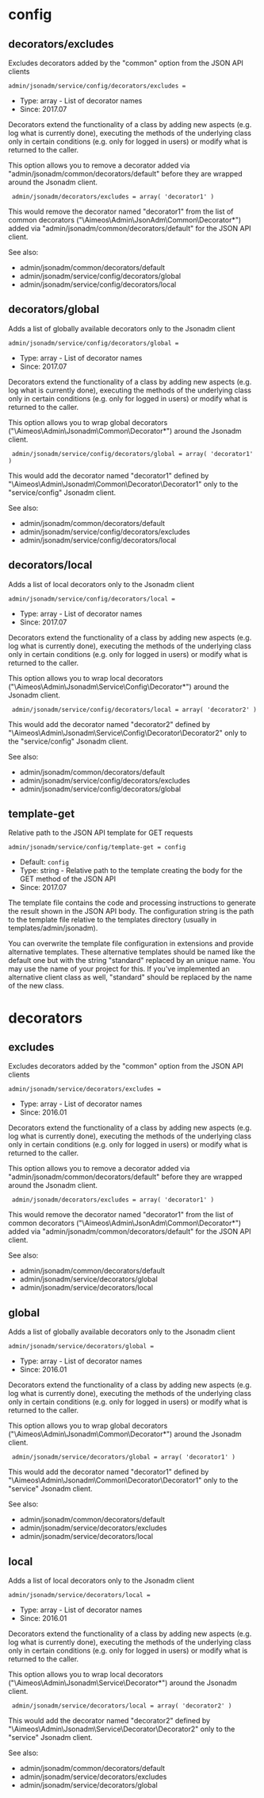 
# config
## decorators/excludes

Excludes decorators added by the "common" option from the JSON API clients

```
admin/jsonadm/service/config/decorators/excludes = 
```

* Type: array - List of decorator names
* Since: 2017.07

Decorators extend the functionality of a class by adding new aspects
(e.g. log what is currently done), executing the methods of the underlying
class only in certain conditions (e.g. only for logged in users) or
modify what is returned to the caller.

This option allows you to remove a decorator added via
"admin/jsonadm/common/decorators/default" before they are wrapped
around the Jsonadm client.

```
 admin/jsonadm/decorators/excludes = array( 'decorator1' )
```

This would remove the decorator named "decorator1" from the list of
common decorators ("\Aimeos\Admin\JsonAdm\Common\Decorator\*") added via
"admin/jsonadm/common/decorators/default" for the JSON API client.

See also:

* admin/jsonadm/common/decorators/default
* admin/jsonadm/service/config/decorators/global
* admin/jsonadm/service/config/decorators/local

## decorators/global

Adds a list of globally available decorators only to the Jsonadm client

```
admin/jsonadm/service/config/decorators/global = 
```

* Type: array - List of decorator names
* Since: 2017.07

Decorators extend the functionality of a class by adding new aspects
(e.g. log what is currently done), executing the methods of the underlying
class only in certain conditions (e.g. only for logged in users) or
modify what is returned to the caller.

This option allows you to wrap global decorators
("\Aimeos\Admin\Jsonadm\Common\Decorator\*") around the Jsonadm
client.

```
 admin/jsonadm/service/config/decorators/global = array( 'decorator1' )
```

This would add the decorator named "decorator1" defined by
"\Aimeos\Admin\Jsonadm\Common\Decorator\Decorator1" only to the
"service/config" Jsonadm client.

See also:

* admin/jsonadm/common/decorators/default
* admin/jsonadm/service/config/decorators/excludes
* admin/jsonadm/service/config/decorators/local

## decorators/local

Adds a list of local decorators only to the Jsonadm client

```
admin/jsonadm/service/config/decorators/local = 
```

* Type: array - List of decorator names
* Since: 2017.07

Decorators extend the functionality of a class by adding new aspects
(e.g. log what is currently done), executing the methods of the underlying
class only in certain conditions (e.g. only for logged in users) or
modify what is returned to the caller.

This option allows you to wrap local decorators
("\Aimeos\Admin\Jsonadm\Service\Config\Decorator\*") around the Jsonadm
client.

```
 admin/jsonadm/service/config/decorators/local = array( 'decorator2' )
```

This would add the decorator named "decorator2" defined by
"\Aimeos\Admin\Jsonadm\Service\Config\Decorator\Decorator2" only to the
"service/config" Jsonadm client.

See also:

* admin/jsonadm/common/decorators/default
* admin/jsonadm/service/config/decorators/excludes
* admin/jsonadm/service/config/decorators/global

## template-get

Relative path to the JSON API template for GET requests

```
admin/jsonadm/service/config/template-get = config
```

* Default: `config`
* Type: string - Relative path to the template creating the body for the GET method of the JSON API
* Since: 2017.07

The template file contains the code and processing instructions
to generate the result shown in the JSON API body. The
configuration string is the path to the template file relative
to the templates directory (usually in templates/admin/jsonadm).

You can overwrite the template file configuration in extensions and
provide alternative templates. These alternative templates should be
named like the default one but with the string "standard" replaced by
an unique name. You may use the name of your project for this. If
you've implemented an alternative client class as well, "standard"
should be replaced by the name of the new class.


# decorators
## excludes

Excludes decorators added by the "common" option from the JSON API clients

```
admin/jsonadm/service/decorators/excludes = 
```

* Type: array - List of decorator names
* Since: 2016.01

Decorators extend the functionality of a class by adding new aspects
(e.g. log what is currently done), executing the methods of the underlying
class only in certain conditions (e.g. only for logged in users) or
modify what is returned to the caller.

This option allows you to remove a decorator added via
"admin/jsonadm/common/decorators/default" before they are wrapped
around the Jsonadm client.

```
 admin/jsonadm/decorators/excludes = array( 'decorator1' )
```

This would remove the decorator named "decorator1" from the list of
common decorators ("\Aimeos\Admin\JsonAdm\Common\Decorator\*") added via
"admin/jsonadm/common/decorators/default" for the JSON API client.

See also:

* admin/jsonadm/common/decorators/default
* admin/jsonadm/service/decorators/global
* admin/jsonadm/service/decorators/local

## global

Adds a list of globally available decorators only to the Jsonadm client

```
admin/jsonadm/service/decorators/global = 
```

* Type: array - List of decorator names
* Since: 2016.01

Decorators extend the functionality of a class by adding new aspects
(e.g. log what is currently done), executing the methods of the underlying
class only in certain conditions (e.g. only for logged in users) or
modify what is returned to the caller.

This option allows you to wrap global decorators
("\Aimeos\Admin\Jsonadm\Common\Decorator\*") around the Jsonadm
client.

```
 admin/jsonadm/service/decorators/global = array( 'decorator1' )
```

This would add the decorator named "decorator1" defined by
"\Aimeos\Admin\Jsonadm\Common\Decorator\Decorator1" only to the
"service" Jsonadm client.

See also:

* admin/jsonadm/common/decorators/default
* admin/jsonadm/service/decorators/excludes
* admin/jsonadm/service/decorators/local

## local

Adds a list of local decorators only to the Jsonadm client

```
admin/jsonadm/service/decorators/local = 
```

* Type: array - List of decorator names
* Since: 2016.01

Decorators extend the functionality of a class by adding new aspects
(e.g. log what is currently done), executing the methods of the underlying
class only in certain conditions (e.g. only for logged in users) or
modify what is returned to the caller.

This option allows you to wrap local decorators
("\Aimeos\Admin\Jsonadm\Service\Decorator\*") around the Jsonadm
client.

```
 admin/jsonadm/service/decorators/local = array( 'decorator2' )
```

This would add the decorator named "decorator2" defined by
"\Aimeos\Admin\Jsonadm\Service\Decorator\Decorator2" only to the
"service" Jsonadm client.

See also:

* admin/jsonadm/common/decorators/default
* admin/jsonadm/service/decorators/excludes
* admin/jsonadm/service/decorators/global